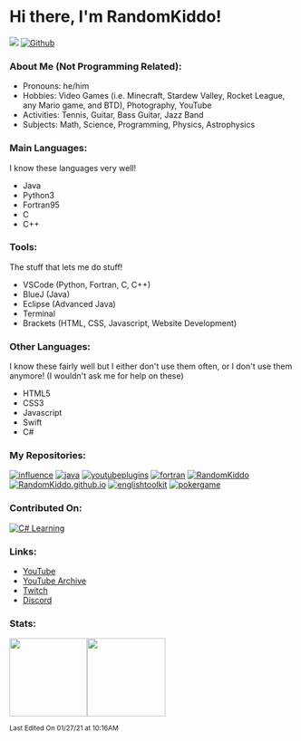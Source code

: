 # Hi there, I'm RandomKiddo!

![](https://visitor-badge.laobi.icu/badge?page_id=RandomKiddo.RandomKiddo)
[![Github](https://img.shields.io/github/followers/RandomKiddo?label=Follow&style=social)](https://github.com/RandomKiddo)

### About Me (Not Programming Related):

- Pronouns: he/him
- Hobbies: Video Games (i.e. Minecraft, Stardew Valley, Rocket League, any Mario game, and BTD), Photography, YouTube
- Activities: Tennis, Guitar, Bass Guitar, Jazz Band
- Subjects: Math, Science, Programming, Physics, Astrophysics

### Main Languages:

I know these languages very well!

- Java
- Python3
- Fortran95
- C
- C++

### Tools:

The stuff that lets me do stuff!

- VSCode (Python, Fortran, C, C++)
- BlueJ (Java)
- Eclipse (Advanced Java)
- Terminal
- Brackets (HTML, CSS, Javascript, Website Development)

### Other Languages:

I know these fairly well but I either don't use them often, or I don't use them anymore! (I wouldn't ask me for help on these)

- HTML5
- CSS3
- Javascript
- Swift
- C#

### My Repositories:

[![influence](https://github-readme-stats.vercel.app/api/pin/?username=RandomKiddo&repo=influence&theme=vue)](https://github.com/RandomKiddo/influence)
[![java](https://github-readme-stats.vercel.app/api/pin/?username=RandomKiddo&repo=java&theme=vue)](https://github.com/RandomKiddo/java)
[![youtubeplugins](https://github-readme-stats.vercel.app/api/pin/?username=RandomKiddo&repo=youtubeplugins&theme=vue)](https://github.com/RandomKiddo/youtubeplugins)
[![fortran](https://github-readme-stats.vercel.app/api/pin/?username=RandomKiddo&repo=fortran&theme=vue)](https://github.com/RandomKiddo/fortran)
[![RandomKiddo](https://github-readme-stats.vercel.app/api/pin/?username=RandomKiddo&repo=RandomKiddo&theme=vue)](https://github.com/RandomKiddo/RandomKiddo)
[![RandomKiddo.github.io](https://github-readme-stats.vercel.app/api/pin/?username=RandomKiddo&repo=RandomKiddo.github.io&theme=vue)](https://github.com/RandomKiddo/RandomKiddo.github.io)
[![englishtoolkit](https://github-readme-stats.vercel.app/api/pin/?username=RandomKiddo&repo=englishtoolkit&theme=vue)](https://github.com/RandomKiddo/englishtoolkit)
[![pokergame](https://github-readme-stats.vercel.app/api/pin/?username=RandomKiddo&repo=pokergame&theme=vue)](https://github.com/RandomKiddo/pokergame)

### Contributed On:

[![C# Learning](https://github-readme-stats.vercel.app/api/pin/?username=ProNanigans&repo=C_Sharp-Learning&theme=vue)](https://github.com/ProNanigans/C_Sharp-Learning)

### Links:

- [YouTube](https://www.youtube.com/channel/UCqORid7DP0chFER0SkjCb1A)
- [YouTube Archive](https://www.youtube.com/channel/UCvErjJxLRFq4t9d4iydRLVQ)
- [Twitch](https://www.twitch.tv/notfirsttry)
- [Discord](https://discord.com/invite/Hg6aaqkzBy)

### Stats: 

<img height="137.3px" src="https://github-readme-stats.vercel.app/api?username=RandomKiddo&hide_title=true&hide_border=true&show_icons=true&include_all_commits=true&count_private=true&line_height=21&text_color=000&icon_color=000&theme=vue" /><!-- wi*quL3fcV --><img height="137.3px" src="https://github-readme-stats.vercel.app/api/top-langs/?username=RandomKiddo&hide=html&hide_title=true&hide_border=true&layout=compact&langs_count=8&exclude_repo=comp426&text_color=000&icon_color=ffftheme=vue" />

<sub>Last Edited On 01/27/21 at 10:16AM</sub>
